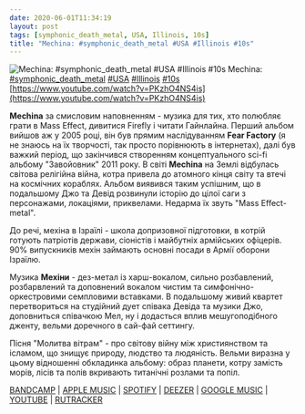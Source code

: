 ```yaml
---
date: 2020-06-01T11:34:19
layout: post
tags: [symphonic_death_metal, USA, Illinois, 10s]
title: "Mechina: #symphonic_death_metal #USA #Illinois #10s"
---
```

![Mechina: #symphonic_death_metal #USA #Illinois #10s](https://i.ytimg.com/vi/PKzhO4NS4is/hqdefault.jpg)
Mechina: [#symphonic_death_metal](/tags/#symphonic_death_metal) [#USA](/tags/#USA) [#Illinois](/tags/#Illinois) [#10s](/tags/#10s) [https://www.youtube.com/watch?v=PKzhO4NS4is](https://www.youtube.com/watch?v=PKzhO4NS4is)

**Mechina** за смисловим наповненням - музика для тих, хто полюбляє грати в Mass Effect, дивитися Firefly і читати Гайнлайна. Перший альбом вийшов аж у 2005 році, він був прямим наслідуванням **Fear Factory** (я не знаюсь на їх творчості, так просто порівнюють в інтернетах), далі був важкий період, що закінчився створенням концептуального sci-fi альбому &quot;Завойовник&quot; 2011 року. В світі **Mechina** на Землі відбулась світова релігійна війна, котра привела до атомного кінця світу та втечі на космічних кораблях. Альбом виявився таким успішним, що в подальшому Джо та Девід розвинули історію до цілої саги з персонажами, локаціями, приквелами. Недарма їх звуть &quot;Mass Effect-metal&quot;.

До речі, мехіна в Ізраїлі - школа допризовної підготовки, в котрій готують патріотів держави, сіоністів і майбутніх армійських офіцерів. 90% випускників мехін займають основні посади в Армії оборони Ізраїлю.

Музика **Мехіни** - дез-метал із харш-вокалом, сильно розбавлений, розбарвлений та доповнений вокалом чистим та симфонічно-оркестровими семпловими вставками. В подальшому живий квартет перетвориться на студійний дует співака Девіда та музики Джо, доповниться співачкою Мел, ну і додасться вплив мешугоподібного дженту, вельми доречного в сай-фай сеттингу.

Пісня &quot;Молитва вітрам&quot; - про світову війну між християнством та ісламом, що знищує природу, людство та людяність. Вельми виразна у цьому відношенні обкладинка альбому: образ планети, котру замість морів, лісів та полів вкривають титанічні розлами та попіл.

[BANDCAMP](https://mechinamusic.bandcamp.com/album/conqueror-i) \| [APPLE MUSIC](https://music.apple.com/ru/album/conqueror/411336091) \| [SPOTIFY](https://open.spotify.com/album/1xV5fLvzIlIuD3CGrSBZAB) \| [DEEZER](https://www.deezer.com/album/2217761?utm_source=deezer&amp;utm_content=album-2217761&amp;utm_term=1601611822_1591000242&amp;utm_medium=web) \| [GOOGLE MUSIC](https://play.google.com/music/m/Bdwykvc2urlrnf2agybf7ba6coi?t=Conqueror_-_Mechina) \| [YOUTUBE](https://www.youtube.com/playlist?list=OLAK5uy_l4yEiyfDtncxARpAq8sMK0jXCAQAjeu3I) \| [RUTRACKER](https://rutracker.org/forum/viewtopic.php?t=5321781)